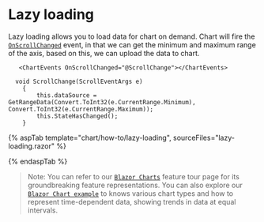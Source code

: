 <!-- markdownlint-disable MD036 -->

# Lazy loading

Lazy loading allows you to load data for chart on demand. Chart will fire the [`OnScrollChanged`](https://help.syncfusion.com/cr/blazor/Syncfusion.Blazor.Charts.ChartEvents.html#Syncfusion_Blazor_Charts_ChartEvents_OnScrollChanged) event, in that we can get the minimum and maximum range of the axis, based on this, we can upload the data to chart.

```razor
   <ChartEvents OnScrollChanged="@ScrollChange"></ChartEvents>

  void ScrollChange(ScrollEventArgs e)
    {
        this.dataSource = GetRangeData(Convert.ToInt32(e.CurrentRange.Minimum), Convert.ToInt32(e.CurrentRange.Maximum));
        this.StateHasChanged();
    }

```

{% aspTab template="chart/how-to/lazy-loading", sourceFiles="lazy-loading.razor" %}

{% endaspTab %}

> Note: You can refer to our [`Blazor Charts`](https://www.syncfusion.com/blazor-components/blazor-charts) feature tour page for its groundbreaking feature representations. You can also explore our [`Blazor Chart example`](https://blazor.syncfusion.com/demos/chart/line?theme=bootstrap4) to knows various chart types and how to represent time-dependent data, showing trends in data at equal intervals.